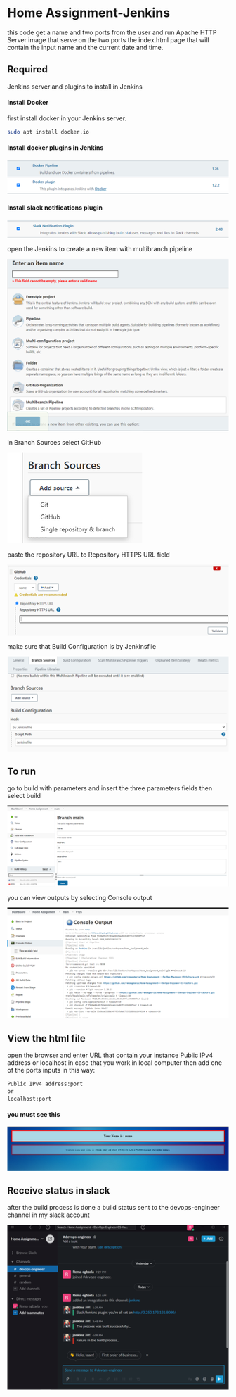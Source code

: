 # Home Assignment-Jenkins

this code get a name and two ports from the user and run Apache HTTP Server image that serve on the two ports the index.html page that will contain the input name and the current date and time.

## Required
Jenkins server and plugins to install in Jenkins

#### Install Docker

first install docker in your Jenkins server.

```bash
sudo apt install docker.io
```

#### Install docker plugins in Jenkins

![image](https://github.com/remaegbaria/Home-Assignment---DevOps-Engineer-CS-Kaltura/blob/main/screenshots/docker%20plugins.png)

#### Install slack notifications plugin

![image](https://github.com/remaegbaria/Home-Assignment---DevOps-Engineer-CS-Kaltura/blob/main/screenshots/slack%20plugin.png)

open the Jenkins to create a new item with multibranch pipeline 

![image](https://github.com/remaegbaria/Home-Assignment---DevOps-Engineer-CS-Kaltura/blob/main/screenshots/new%20item.png)

in Branch Sources select GitHub 

![image](https://github.com/remaegbaria/Home-Assignment---DevOps-Engineer-CS-Kaltura/blob/main/screenshots/github%20connection.png)

paste the repository URL to Repository HTTPS URL field

![image](https://github.com/remaegbaria/Home-Assignment---DevOps-Engineer-CS-Kaltura/blob/main/screenshots/gitub%20repo.png)

make sure that Build Configuration is by Jenkinsfile

![image](https://github.com/remaegbaria/Home-Assignment---DevOps-Engineer-CS-Kaltura/blob/main/screenshots/build%20config%20jenkinsfile.png)

## To run

go to build with parameters and insert the three parameters fields then select build

![image](https://github.com/remaegbaria/Home-Assignment---DevOps-Engineer-CS-Kaltura/blob/main/screenshots/build%20project.png)

you can view outputs by selecting Console output

![image](https://github.com/remaegbaria/Home-Assignment---DevOps-Engineer-CS-Kaltura/blob/main/screenshots/console%20output.png)

## View the html file

open the browser and enter URL that contain your instance Public IPv4 address or localhost in case that you work in local computer then add one of the ports inputs in this way:

```bash
Public IPv4 address:port
or
localhost:port
```

#### you must see this

![image](https://github.com/remaegbaria/Home-Assignment---DevOps-Engineer-CS-Kaltura/blob/main/screenshots/html%20page.png)

## Receive status in slack

after the build process is done a build status sent to the devops-engineer channel in my slack account

![image](https://github.com/remaegbaria/Home-Assignment---DevOps-Engineer-CS-Kaltura/blob/main/screenshots/print-screen-slack-notifications.png)
